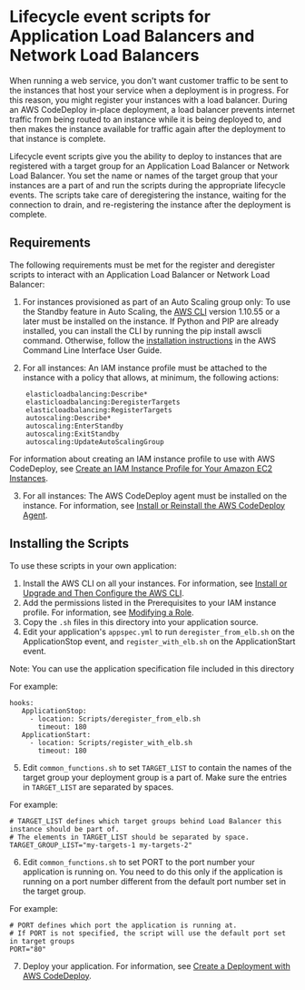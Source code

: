 # Lifecycle event scripts for Application Load Balancers and Network Load Balancers

When running a web service, you don't want customer traffic to be sent to the instances that host your service when a deployment is in progress. For this reason, you might register your instances with a load balancer. During an AWS CodeDeploy in-place deployment, a load balancer prevents internet traffic from being routed to an instance while it is being deployed to, and then makes the instance available for traffic again after the deployment to that instance is complete.

Lifecycle event scripts give you the ability to deploy to instances that are registered with a target group for an Application Load Balancer or Network Load Balancer. You set the name or names of the target group that your instances are a part of and run the scripts during the appropriate lifecycle events. The scripts take care of deregistering the instance, waiting for the connection to drain, and re-registering the instance after the deployment is complete.

## Requirements

The following requirements must be met for the register and deregister scripts to interact with an Application Load Balancer or Network Load Balancer:

1.  For instances provisioned as part of an Auto Scaling group only: To use the Standby feature in Auto Scaling, the [AWS CLI](http://aws.amazon.com/cli/) version 1.10.55 or a later must be installed on the instance. If Python and PIP are already installed, you can install the CLI by running the pip install awscli command. Otherwise, follow the [installation instructions](http://docs.aws.amazon.com/cli/latest/userguide/installing.html) in the AWS Command Line Interface User Guide.

2.  For all instances: An IAM instance profile must be attached to the instance with a policy that allows, at minimum, the following actions:


```
    elasticloadbalancing:Describe*
    elasticloadbalancing:DeregisterTargets
    elasticloadbalancing:RegisterTargets
    autoscaling:Describe*
    autoscaling:EnterStandby
    autoscaling:ExitStandby
    autoscaling:UpdateAutoScalingGroup
```

For information about creating an IAM instance profile to use with AWS CodeDeploy, see [Create an IAM Instance Profile for Your Amazon EC2 Instances](http://docs.aws.amazon.com/codedeploy/latest/userguide/how-to-create-iam-instance-profile.html).

3. For all instances: The AWS CodeDeploy agent must be installed on the instance. For information, see [Install or Reinstall the AWS CodeDeploy Agent](http://docs.aws.amazon.com/codedeploy/latest/userguide/codedeploy-agent-operations-install.html).


## Installing the Scripts

To use these scripts in your own application:

1. Install the AWS CLI on all your instances. For information, see [Install or Upgrade and Then Configure the AWS CLI](http://docs.aws.amazon.com/codedeploy/latest/userguide/getting-started-configure-cli.html).
2. Add the permissions listed in the Prerequisites to your IAM instance profile. For information, see [Modifying a Role](http://docs.aws.amazon.com/IAM/latest/UserGuide/id_roles_manage_modify.html).
3. Copy the `.sh` files in this directory into your application source.
4. Edit your application's `appspec.yml` to run `deregister_from_elb.sh` on the ApplicationStop event,
and `register_with_elb.sh` on the ApplicationStart event.

Note: You can use the application specification file included in this directory

For example:

```
hooks:
   ApplicationStop:
     - location: Scripts/deregister_from_elb.sh
       timeout: 180
   ApplicationStart:
     - location: Scripts/register_with_elb.sh
       timeout: 180
```

5. Edit `common_functions.sh` to set `TARGET_LIST` to contain the names of the target group your deployment group is a part of. Make sure the entries in `TARGET_LIST` are separated by spaces.

For example:

```
# TARGET_LIST defines which target groups behind Load Balancer this instance should be part of.
# The elements in TARGET_LIST should be separated by space.
TARGET_GROUP_LIST="my-targets-1 my-targets-2"
```

6. Edit `common_functions.sh` to set PORT to the port number your application is running on. You need to do this only if the application is running on a port number different from the default port number set in the target group.

For example:

```
# PORT defines which port the application is running at.
# If PORT is not specified, the script will use the default port set in target groups
PORT="80"
```

7. Deploy your application. For information, see [Create a Deployment with AWS CodeDeploy](http://docs.aws.amazon.com/codedeploy/latest/userguide/deployments-create.html).
